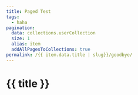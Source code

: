 ```yaml
---
title: Paged Test
tags:
  - haha
pagination:
  data: collections.userCollection
  size: 1
  alias: item
  addAllPagesToCollections: true
permalink: /{{ item.data.title | slug}}/goodbye/
---
```


# {{ title }}
